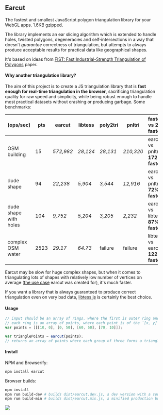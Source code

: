 ## Earcut

The fastest and smallest JavaScript polygon triangulation library for your WebGL apps. 1.6KB gzipped.

The library implements an ear slicing algorithm which is extended to handle holes, twisted polygons,
degeneracies and self-intersections in a way that doesn't _guarantee_ correctness of triangulation,
but attempts to always produce acceptable results for practical data like geographical shapes.

It's based on ideas from
[FIST: Fast Industrial-Strength Triangulation of Polygons](http://www.cosy.sbg.ac.at/~held/projects/triang/triang.html) paper.

#### Why another triangulation library?

The aim of this project is to create a JS triangulation library
that is **fast enough for real-time triangulation in the browser**,
sacrificing triangulation quality for raw speed and simplicity,
while being robust enough to handle most practical datasets without crashing or producing garbage.
Some benchmarks:

(ops/sec)             | pts  | earcut    | libtess  | poly2tri | pnltri    | fastest vs 2nd fastest
--------------------- | ---- | --------- | -------- | -------- | --------- | ----------------------
OSM building          | 15   | _572,982_ | _28,124_ | _28,131_ | _210,320_ | earcut vs pnltri, **172% faster**
dude shape            | 94   | _22,238_  | _5,904_  | _3,544_  | _12,916_  | earcut vs pnltri, **72% faster**
dude shape with holes | 104  | _9,752_   | _5,204_  | _3,205_  | _2,232_   | earcut vs libtess, **87% faster**
complex OSM water     | 2523 | _29.17_   | _64.73_  | failure  | failure   | libtess vs earcut, **122% faster**

Earcut may be slow for huge complex shapes,
but when it comes to triangulating lots of shapes with relatively low number of vertices on average
([the use case](https://github.com/mapbox/mapbox-gl-js) earcut was created for), it's much faster.

If you want a library that is always guaranteed to produce correct triangulation even on very bad data,
[libtess.js](https://github.com/brendankenny/libtess.js) is certainly the best choice.

#### Usage

```js
// input should be an array of rings, where the first is outer ring and others are holes;
// each ring is an array of points, where each point is of the `[x, y]` form
var points = [[[10, 0], [0, 50], [60, 60], [70, 10]]];

var trianglePoints = earcut(points);
// returns an array of points where each group of three forms a triangle
```

#### Install

NPM and Browserify:

```bash
npm install earcut
```

Browser builds:

```bash
npm install
npm run build-dev # builds dist/earcut.dev.js, a dev version with a source map
npm run build-min # builds dist/earcut.min.js, a minified production build
```

![](https://cloud.githubusercontent.com/assets/25395/5778431/e8ec0c10-9da3-11e4-8d4e-a2ced6a7d2b7.png)
